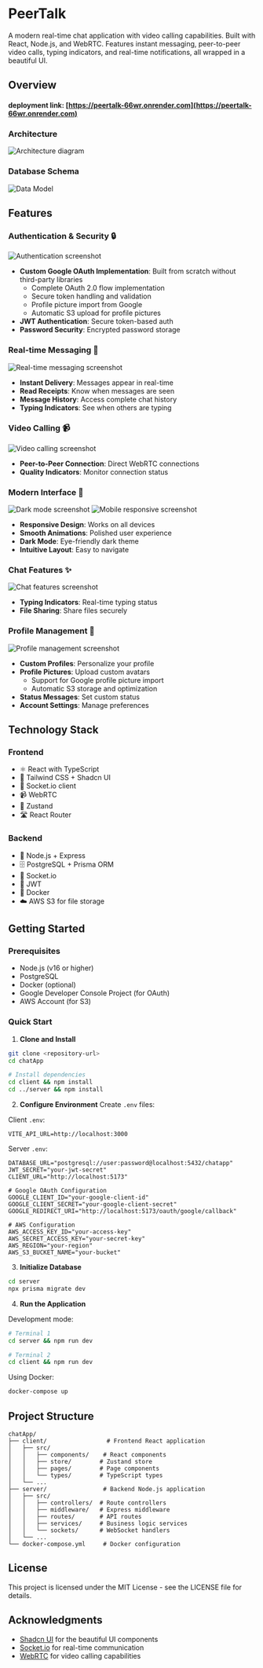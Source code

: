 # PeerTalk

A modern real-time chat application with video calling capabilities. Built with React, Node.js, and WebRTC. Features instant messaging, peer-to-peer video calls, typing indicators, and real-time notifications, all wrapped in a beautiful UI.

## Overview

#### deployment link: [https://peertalk-66wr.onrender.com](https://peertalk-66wr.onrender.com)

### Architecture

![Architecture diagram](screenshots/architecture-diagram.png)

### Database Schema

![Data Model](screenshots/er-diagram.png)

## Features

### Authentication & Security 🔒

![Authentication screenshot](screenshots/auth.png)

- **Custom Google OAuth Implementation**: Built from scratch without third-party libraries
  - Complete OAuth 2.0 flow implementation
  - Secure token handling and validation
  - Profile picture import from Google
  - Automatic S3 upload for profile pictures
- **JWT Authentication**: Secure token-based auth
- **Password Security**: Encrypted password storage

### Real-time Messaging 💬

![Real-time messaging screenshot](screenshots/messaging.png)

- **Instant Delivery**: Messages appear in real-time
- **Read Receipts**: Know when messages are seen
- **Message History**: Access complete chat history
- **Typing Indicators**: See when others are typing

### Video Calling 📹

![Video calling screenshot](screenshots/video-call.png)

- **Peer-to-Peer Connection**: Direct WebRTC connections
- **Quality Indicators**: Monitor connection status

### Modern Interface 🎨

![Dark mode screenshot](screenshots/dark-mode.png)
![Mobile responsive screenshot](screenshots/mobile.png)

- **Responsive Design**: Works on all devices
- **Smooth Animations**: Polished user experience
- **Dark Mode**: Eye-friendly dark theme
- **Intuitive Layout**: Easy to navigate

### Chat Features ✨

![Chat features screenshot](screenshots/chat-features.png)

- **Typing Indicators**: Real-time typing status
- **File Sharing**: Share files securely

### Profile Management 👤

![Profile management screenshot](screenshots/profile.png)

- **Custom Profiles**: Personalize your profile
- **Profile Pictures**: Upload custom avatars
  - Support for Google profile picture import
  - Automatic S3 storage and optimization
- **Status Messages**: Set custom status
- **Account Settings**: Manage preferences

## Technology Stack

### Frontend

- ⚛️ React with TypeScript
- 🎨 Tailwind CSS + Shadcn UI
- 🔄 Socket.io client
- 📹 WebRTC
- 🏪 Zustand
- 🛣️ React Router

### Backend

- 📡 Node.js + Express
- 🗄️ PostgreSQL + Prisma ORM
- 🔌 Socket.io
- 🔑 JWT
- 🐳 Docker
- ☁️ AWS S3 for file storage

## Getting Started

### Prerequisites

- Node.js (v16 or higher)
- PostgreSQL
- Docker (optional)
- Google Developer Console Project (for OAuth)
- AWS Account (for S3)

### Quick Start

1. **Clone and Install**

```bash
git clone <repository-url>
cd chatApp

# Install dependencies
cd client && npm install
cd ../server && npm install
```

2. **Configure Environment**
   Create `.env` files:

Client `.env`:

```env
VITE_API_URL=http://localhost:3000
```

Server `.env`:

```env
DATABASE_URL="postgresql://user:password@localhost:5432/chatapp"
JWT_SECRET="your-jwt-secret"
CLIENT_URL="http://localhost:5173"

# Google OAuth Configuration
GOOGLE_CLIENT_ID="your-google-client-id"
GOOGLE_CLIENT_SECRET="your-google-client-secret"
GOOGLE_REDIRECT_URI="http://localhost:5173/oauth/google/callback"

# AWS Configuration
AWS_ACCESS_KEY_ID="your-access-key"
AWS_SECRET_ACCESS_KEY="your-secret-key"
AWS_REGION="your-region"
AWS_S3_BUCKET_NAME="your-bucket"
```

3. **Initialize Database**

```bash
cd server
npx prisma migrate dev
```

4. **Run the Application**

Development mode:

```bash
# Terminal 1
cd server && npm run dev

# Terminal 2
cd client && npm run dev
```

Using Docker:

```bash
docker-compose up
```

## Project Structure

```
chatApp/
├── client/                 # Frontend React application
│   ├── src/
│   │   ├── components/    # React components
│   │   ├── store/        # Zustand store
│   │   ├── pages/        # Page components
│   │   └── types/        # TypeScript types
│   └── ...
├── server/                # Backend Node.js application
│   ├── src/
│   │   ├── controllers/  # Route controllers
│   │   ├── middleware/   # Express middleware
│   │   ├── routes/       # API routes
│   │   ├── services/     # Business logic services
│   │   └── sockets/      # WebSocket handlers
│   └── ...
└── docker-compose.yml     # Docker configuration
```

## License

This project is licensed under the MIT License - see the LICENSE file for details.

## Acknowledgments

- [Shadcn UI](https://ui.shadcn.com/) for the beautiful UI components
- [Socket.io](https://socket.io/) for real-time communication
- [WebRTC](https://webrtc.org/) for video calling capabilities

